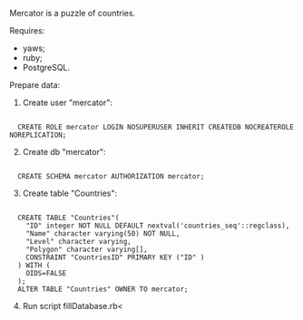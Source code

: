 Mercator is a puzzle of countries.

Requires:
 - yaws;
 - ruby;
 - PostgreSQL.

Prepare data:<br/>

1. Create user "mercator":<br/>
<code>
  CREATE ROLE mercator LOGIN NOSUPERUSER INHERIT CREATEDB NOCREATEROLE NOREPLICATION;
</code>

2. Create db "mercator":<br/>
<code>
  CREATE SCHEMA mercator AUTHORIZATION mercator;
</code>

3. Create table "Countries":<br/>
<code>
  CREATE TABLE "Countries"(
    "ID" integer NOT NULL DEFAULT nextval('countries_seq'::regclass),
    "Name" character varying(50) NOT NULL,
    "Level" character varying,
    "Polygon" character varying[],
    CONSTRAINT "CountriesID" PRIMARY KEY ("ID" )
  ) WITH (
    OIDS=FALSE
  );
  ALTER TABLE "Countries" OWNER TO mercator;
</code>

4. Run script fillDatabase.rb<

